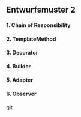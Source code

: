 ## Entwurfsmuster 2

#### 1. Chain of Responsibility <br>



#### 2. TemplateMethod <br>




#### 3. Decorator <br>




#### 4. Builder <br>



#### 5. Adapter <br>



#### 6. Observer <br>


git 